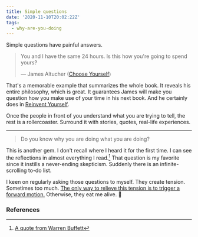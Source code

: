 ```yaml
---
title: Simple questions
date: '2020-11-10T20:02:22Z'
tags:
  - why-are-you-doing
---
```


Simple questions have painful answers.

> You and I have the same 24 hours. Is this how you're going to spend yours?
>
> &mdash; James Altucher ([Choose Yourself](/books/choose-yourself))

That's a memorable example that summarizes the whole book.
It reveals his entire philosophy, which is great. It guarantees James will make you question how you make use of your time in his next book. And he certainly does in [Reinvent Yourself](/books/reinvent-yourself).

Once the people in front of you understand what you are trying to tell, the rest is a rollercoaster. Surround it with stories, quotes, real-life experiences.

---

> Do you know why you are doing what you are doing?

This is another gem.
I don't recall where I heard it for the first time.
I can see the reflections in almost everything I read.[^1]
That question is my favorite since it instills a never-ending skepticism.
Suddenly there is an infinite-scrolling to-do list.

I keen on regularly asking those questions to myself. They create tension. Sometimes too much.
[The only way to relieve this tension is to trigger a forward motion.](/notes/tension-and-forward-motion)
Otherwise, they eat me alive. 👹

### References

[^1]: [A quote from Warren Buffett](/notes/wb-why-are-you-doing)
